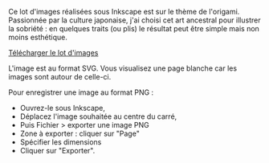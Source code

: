 Ce lot d'images réalisées sous Inkscape est sur le thème de l'origami. Passionnée par la culture japonaise, j'ai choisi cet art ancestral pour illustrer la sobriété : en quelques traits (ou plis) le résultat peut être simple mais non moins esthétique.

[Télécharger le lot d'images](http://kit.cultive-ta.com/images/imagekit.svg)

L'image est au format SVG. Vous visualisez une page blanche car les images sont autour de celle-ci.

Pour enregistrer une image au format PNG :
* Ouvrez-le sous Inkscape,
* Déplacez l'image souhaitée au centre du carré,
* Puis Fichier > exporter une image PNG
* Zone à exporter : cliquer sur "Page"
* Spécifier les dimensions
* Cliquer sur "Exporter".
